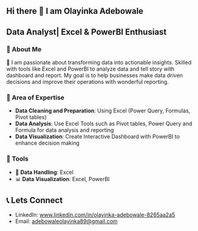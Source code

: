 ## Hi there 👋 I am Olayinka Adebowale 

## Data Analyst| Excel & PowerBI Enthusiast 

### 🚀 About Me

🎯 I am passionate about transforming data into actionable insights. Skilled with tools like Excel and PowerBI to analyze data and tell story with dashboard and report. My goal is to help businesses make data driven decisions and improve their operations with wonderful reporting.

### 🔎 Area of Expertise 
- **Data Cleaning and Preparation**: Using Excel (Power Query, Formulas, Pivot tables)
- **Data Analysis**: Use Excel Tools such as Pivot tables, Power Query and Formula for data analysis and reporting
- **Data Visualization**: Create Interactive Dashboard with PowerBI to enhance decision making

 ### 🔧 Tools 
  - 📂 **Data Handling**: Excel
  - 📊 **Data Visualization**: Excel, PowerBI

 ## 📞 Lets Connect
 - LinkedIn:
 www.linkedin.com/in/olayinka-adebowale-8265aa2a5
- Email:
adebowaleolayinka89@gmail.com
  

<!--
**AdebowaleOlayinka/AdebowaleOlayinka** is a ✨ _special_ ✨ repository because its `README.md` (this file) appears on your GitHub profile.

Here are some ideas to get you started:

- 🔭 I’m currently working on ...
- 🌱 I’m currently learning ...
- 👯 I’m looking to collaborate on ...
- 🤔 I’m looking for help with ...
- 💬 Ask me about ...
- 📫 How to reach me: ...
- 😄 Pronouns: ...
- ⚡ Fun fact: ...
-->
